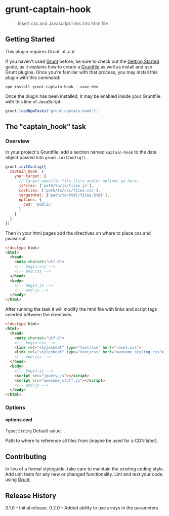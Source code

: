 # grunt-captain-hook

> Insert css and Javascript links into html file

## Getting Started
This plugin requires Grunt `~0.4.0`

If you haven't used [Grunt](http://gruntjs.com/) before, be sure to check out the [Getting Started](http://gruntjs.com/getting-started) guide, as it explains how to create a [Gruntfile](http://gruntjs.com/sample-gruntfile) as well as install and use Grunt plugins. Once you're familiar with that process, you may install this plugin with this command:

```shell
npm install grunt-captain-hook --save-dev
```

Once the plugin has been installed, it may be enabled inside your Gruntfile with this line of JavaScript:

```js
grunt.loadNpmTasks('grunt-captain-hook');
```

## The "captain_hook" task

### Overview
In your project's Gruntfile, add a section named `captain-hook` to the data object passed into `grunt.initConfig()`.

```js
grunt.initConfig({
  captain_hook: {
    your_target: {
      // Target-specific file lists and/or options go here.
      jsFiles: ['path/to/js/files.js'],
      cssFiles: ['path/to/css/files.css'],
      targetHtml: ['path/to/html/files.html'],
      options: {
        cwd: 'public'
      }
    }
  }
})
```

Then in your html pages add the directives on where to place css and javascript.

```html
<!doctype html>
<html>
  <head>
    <meta charset="utf-8">
    <!-- begin:css -->
    <!-- end:css -->
  </head>
  <body>
    <!-- begin:js -->
    <!-- end:js -->
  </body>
</html>
```

After running the task it will modify the html file with links and script tags inserted between the directives.


```html
<!doctype html>
<html>
  <head>
    <meta charset="utf-8">
    <!-- begin:css -->
    <link rel="stylesheet" type="text/css" herf="reset.css">
    <link rel="stylesheet" type="text/css" herf="awesome_styling.css">
    <!-- end:css -->
  </head>
  <body>
    <!-- begin:js -->
    <script src="jquery.js"></script>
    <script src="awesome_stuff.js"></script>
    <!-- end:js -->
  </body>
</html>
```

### Options

#### options.cwd
Type: `String`
Default value: `.`

Path to where to reference all files from (maybe be used for a CDN later).

## Contributing
In lieu of a formal styleguide, take care to maintain the existing coding style. Add unit tests for any new or changed functionality. Lint and test your code using [Grunt](http://gruntjs.com/).

## Release History
0.1.0 - Initial release.
0.2.0 - Added ability to use arrays in the parameters

